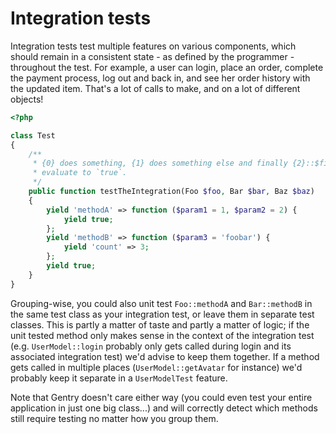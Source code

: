 # Integration tests
Integration tests test multiple features on various components, which should
remain in a consistent state - as defined by the programmer - throughout the
test. For example, a user can login, place an order, complete the payment
process, log out and back in, and see her order history with the updated item.
That's a lot of calls to make, and on a lot of different objects!

```php
<?php

class Test
{
    /**
     * {0} does something, {1} does something else and finally {2}::$fizz should
     * evaluate to `true`.
     */
    public function testTheIntegration(Foo $foo, Bar $bar, Baz $baz)
    {
        yield 'methodA' => function ($param1 = 1, $param2 = 2) {
            yield true;
        };
        yield 'methodB' => function ($param3 = 'foobar') {
            yield 'count' => 3;
        };
        yield true;
    }
}
```

Grouping-wise, you could also unit test `Foo::methodA` and `Bar::methodB` in the
same test class as your integration test, or leave them in separate test
classes. This is partly a matter of taste and partly a matter of logic; if the
unit tested method only makes sense in the context of the integration test (e.g.
`UserModel::login` probably only gets called during login and its associated
integration test) we'd advise to keep them together. If a method gets called in
multiple places (`UserModel::getAvatar` for instance) we'd probably keep it
separate in a `UserModelTest` feature.

Note that Gentry doesn't care either way (you could even test your entire
application in just one big class...) and will correctly detect which methods
still require testing no matter how you group them.

